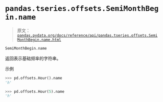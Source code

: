 # `pandas.tseries.offsets.SemiMonthBegin.name`

> 原文：[`pandas.pydata.org/docs/reference/api/pandas.tseries.offsets.SemiMonthBegin.name.html`](https://pandas.pydata.org/docs/reference/api/pandas.tseries.offsets.SemiMonthBegin.name.html)

```py
SemiMonthBegin.name
```

返回表示基础频率的字符串。

示例

```py
>>> pd.offsets.Hour().name
'h' 
```

```py
>>> pd.offsets.Hour(5).name
'h' 
```
